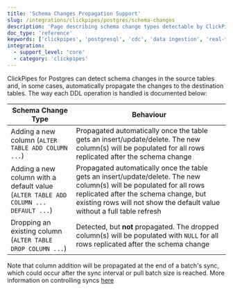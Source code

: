 ```yaml
---
title: 'Schema Changes Propagation Support'
slug: /integrations/clickpipes/postgres/schema-changes
description: 'Page describing schema change types detectable by ClickPipes in the source tables'
doc_type: 'reference'
keywords: ['clickpipes', 'postgresql', 'cdc', 'data ingestion', 'real-time sync']
integration:
  - support_level: 'core'
  - category: 'clickpipes'
---
```


ClickPipes for Postgres can detect schema changes in the source tables and, in some cases, automatically propagate the changes to the destination tables. The way each DDL operation is handled is documented below:

[//]: # "TODO Extend this page with behavior on rename, data type changes, and truncate + guidance on how to handle incompatible schema changes."

| Schema Change Type                                                                  | Behaviour                             |
| ----------------------------------------------------------------------------------- | ------------------------------------- |
| Adding a new column (`ALTER TABLE ADD COLUMN ...`)                                  | Propagated automatically once the table gets an insert/update/delete. The new column(s) will be populated for all rows replicated after the schema change                                                   |
| Adding a new column with a default value (`ALTER TABLE ADD COLUMN ... DEFAULT ...`) | Propagated automatically once the table gets an insert/update/delete. The new column(s) will be populated for all rows replicated after the schema change, but existing rows will not show the default value without a full table refresh |
| Dropping an existing column (`ALTER TABLE DROP COLUMN ...`)                         | Detected, but **not** propagated. The dropped column(s) will be populated with `NULL` for all rows replicated after the schema change                                                                |

Note that column addition will be propagated at the end of a batch's sync, which could occur after the sync interval or pull batch size is reached. More information on controlling syncs [here](./controlling_sync.md)
